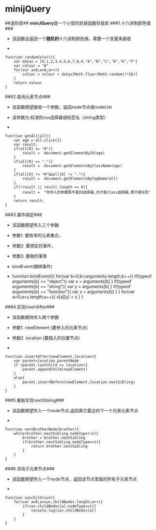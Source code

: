 # minijQuery
##迷你库##
**miniJQuery**是一个小型的封装函数存放库
###1.十六进制颜色值###
- 该函数会返回一个**随机的**十六进制颜色值，需要一个变量来接收

-
 
    function randomColor(){
    	var datas = [0,1,2,3,4,5,6,7,8,9,"A","B","C","D","E","F"]
    	var colour = "#"
    	for(var a=0;a<6;a++){
    		colour = colour + datas[Math.floor(Math.random()*16)]
    	}
    	return colour
    }


###2.查询元素节点###

- 该函数期望接收一个参数，返回node节点或nodeLIst
- 该参数为:标准的css选择器或标签名（string类型） 

-

    function getAll(all){
    	var age = all.slice(1)
    	var result;
    	if(all[0] == "#"){
    		result =  document.getElementById(age)
    	}
    	if(all[0] == "."){
    		result =  document.getElementsByClassName(age)
    	}
    	if(all[0] != "#"&&all[0] != "."){
    		result =  document.getElementsByTagName(all)
    	}
    	if(!result || result.length == 0){
    		result =  "你传入的参数既不是ID选择器,也不是class选择器,更不是标签"
    	}
    	return result;
    }


###3.事件绑定###
-    该函数期望传入三个参数
-    参数1.   要枚举的元素集合，
-    参数2.   要绑定的事件，
-    参数3.   要做的事情
-    bindEvent(捆绑事件)

-    
    function bindEvent(){
    	for(var b=0;b<arguments.length;b++){
    		if(typeof arguments[b] == "object"){
    			var x = arguments[b]
    		}
    		if(typeof arguments[b] == "string"){
    			var y = arguments[b]
    		}
    		if(typeof arguments[b] == "function"){
    			var z = arguments[b]
    		}
    	}
    	for(var a=0;a<x.length;a++){
    		x[a][y] = z	
    	}
    }


###4.实现insertAfter###
- 该函数期待传入两个参数
- 参数1. newElement (要参入的元素节点)
- 参数2. location (要插入的位置节点)

- 

    function insertAfter(newElement,location){
    	var parent=location.parentNode
    	if (parent.lastChild == location){
    		parent.appendChild(newElement)
    	}
    	else{
    		parent.insertBefore(newElement,location.nextSibling)
    	}
    }

###5.重新实现nextSibling###
- 该函数期望传入一个node节点,返回离它最近的下一个兄弟元素节点

-

    function nextBrotherNode(brother){
    	while(brother.nextSibling.nodeType!=1){
    		brother = brother.nextSibling
    		if(brother.nextSibling.nodeType==1){
    			return brother.nextSibling
    		}
    	}
    }

###6.寻找子元素节点###
- 该函数期望传入一个node节点，返回该节点里面的所有子元素节点

-

    function sunchild(sun){
    	for(var a=0;a<sun.childNodes.length;a++){
    		if(sun.childNodes[a].nodeType==1){
    			console.log(sun.childNodes[a])
    		}
    	}
    }


